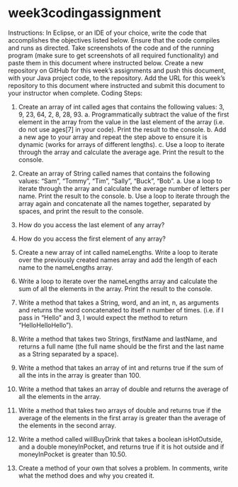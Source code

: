 # week3codingassignment
Instructions: In Eclipse, or an IDE of your choice, write the code that accomplishes the objectives listed below. Ensure that the code compiles and runs as directed. Take screenshots of the code and of the running program (make sure to get screenshots of all required functionality) and paste them in this document where instructed below. Create a new repository on GitHub for this week’s assignments and push this document, with your Java project code, to the repository. Add the URL for this week’s repository to this document where instructed and submit this document to your instructor when complete.
Coding Steps:
    
1. Create an array of int called ages that contains the following values: 3, 9, 23, 64, 2, 8, 28, 93.
        a. Programmatically subtract the value of the first element in the array from the value in the last element of the array (i.e. do not use ages[7] in your code). Print the result to the console.
        b. Add a new age to your array and repeat the step above to ensure it is dynamic (works for arrays of different lengths).
        c. Use a loop to iterate through the array and calculate the average age. Print the result to the console.

2. Create an array of String called names that contains the following values: “Sam”, “Tommy”, “Tim”, “Sally”, “Buck”, “Bob”.
        a. Use a loop to iterate through the array and calculate the average number of letters per name. Print the result to the console.
        b. Use a loop to iterate through the array again and concatenate all the names together, separated by spaces, and print the result to the console.
    
3. How do you access the last element of any array?
   
4. How do you access the first element of any array?

5. Create a new array of int called nameLengths. Write a loop to iterate over the previously created names array and add the length of each name to the nameLengths array.

6. Write a loop to iterate over the nameLengths array and calculate the sum of all the elements in the array. Print the result to the console.

7. Write a method that takes a String, word, and an int, n, as arguments and returns the word concatenated to itself n number of times. (i.e. if I pass in “Hello” and 3, I would expect the method to return “HelloHelloHello”).

8. Write a method that takes two Strings, firstName and lastName, and returns a full name (the full name should be the first and the last name as a String separated by a space).

9. Write a method that takes an array of int and returns true if the sum of all the ints in the array is greater than 100.

10. Write a method that takes an array of double and returns the average of all the elements in the array.

11. Write a method that takes two arrays of double and returns true if the average of the elements in the first array is greater than the average of the elements in the second array.

12. Write a method called willBuyDrink that takes a boolean isHotOutside, and a double moneyInPocket, and returns true if it is hot outside and if moneyInPocket is greater than 10.50.

13. Create a method of your own that solves a problem. In comments, write what the method does and why you created it.
